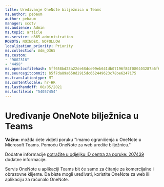 ```yaml
---
title: Uređivanje OneNote bilježnica u Teams
ms.author: pebaum
author: pebaum
manager: scotv
ms.audience: Admin
ms.topic: article
ms.service: o365-administration
ROBOTS: NOINDEX, NOFOLLOW
localization_priority: Priority
ms.collection: Adm_O365
ms.custom:
- "9002316"
- "4498"
ms.openlocfilehash: 5ff658bd23a22de68dce99eb641db07196f84f080403287a6f06b4d8ff69c7d9
ms.sourcegitcommit: b5f7da89a650d2915dc652449623c78be6247175
ms.translationtype: MT
ms.contentlocale: hr-HR
ms.lasthandoff: 08/05/2021
ms.locfileid: "54057454"
---
```

# <a name="editing-onenote-notebooks-in-teams"></a>Uređivanje OneNote bilježnica u Teams

**Važno:** možda ćete vidjeti poruku "Imamo ograničenja u OneNote u Microsoft Teams. Pomoću OneNote za web uredite bilježnicu."  

Dodatne informacije [potražite u odjeljku ID centra za poruke: 207439](https://admin.microsoft.com/Adminportal/Home?source=applauncher#MessageCenter?id=MC207439) dodatne informacije.

Servis OneNote u aplikaciji Teams bit će samo za čitanje za komercijalne i obrazovne klijente. Da biste mogli uređivati, koristite OneNote za web ili aplikaciju za računalo OneNote.
